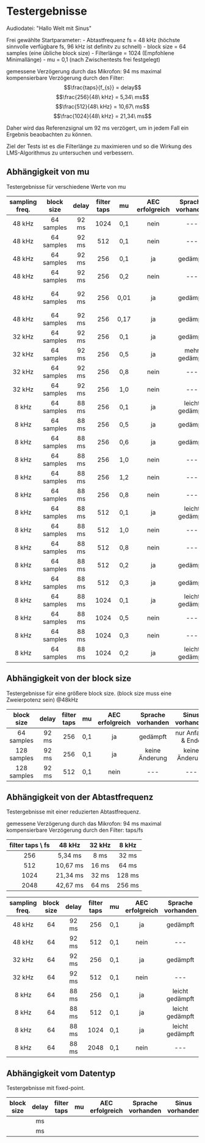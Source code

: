 # Testergebnisse


Audiodatei: "Hallo Welt mit Sinus"

Frei gewählte Startparameter:
    - Abtastfrequenz fs = 48 kHz (höchste sinnvolle verfügbare fs, 96 kHz ist definitv zu schnell)
    - block size = 64 samples (eine übliche block size)
    - Filterlänge = 1024 (Empfohlene Minimallänge)
    - mu = 0,1 (nach Zwischentests frei festgelegt)


gemessene Verzögerung durch das Mikrofon: 94 ms
maximal kompensierbare Verzögerung durch den Filter: $$\frac{taps}{f_{s}} = delay$$
$$\frac{256}{48\ kHz} = 5,34\ ms$$
$$\frac{512}{48\ kHz} = 10,67\ ms$$
$$\frac{1024}{48\ kHz} = 21,34\ ms$$

Daher wird das Referenzsignal um 92 ms verzögert, um in jedem Fall ein Ergebnis beaobachten zu können.

Ziel der Tests ist es die Filterlänge zu maximieren und so die Wirkung des LMS-Algorithmus zu untersuchen und verbessern.


## Abhängigkeit von mu
Testergebnisse für verschiedene Werte von mu

| sampling freq.    | block size    | delay     | filter taps   | mu    | AEC erfolgreich   | Sprache vorhanden | Sinus vorhanden   | Auslastung    | Kommentar     |
| :------------:    | :--------:    | :---:     | :---------:   | :-:   | :------------:    | :---------------: | :-------------:   | :--------:    | :-------:     |
| 48 kHz            | 64 samples    | 92 ms     | 1024          | 0,1   | nein              | ---               | ---               | ---           | AEC zu langsam|
| 48 kHz            | 64 samples    | 92 ms     | 512           | 0,1   | nein              | ---               | ---               | ---           | AEC zu langsam|
| 48 kHz            | 64 samples    | 92 ms     | 256           | 0,1   | ja                | gedämpft          | nur Anfang & Ende | 86 %          | bestes Ergebnis  |
| 48 kHz            | 64 samples    | 92 ms     | 256           | 0,2   | nein              | ---               | ---               | ---           |               |
| 48 kHz            | 64 samples    | 92 ms     | 256           | 0,01  | ja                | gedämpft          | nur Anfang & Ende | 86 %          | Anpassung sehr langsam   |
| 48 kHz            | 64 samples    | 92 ms     | 256           | 0,17  | ja                | gedämpft          | nur Anfang & Ende | 86 %          |               |
| 32 kHz            | 64 samples    | 92 ms     | 256           | 0,1   | ja                | gedämpft          | nur Anfang & Ende | 58 %          |               |
| 32 kHz            | 64 samples    | 92 ms     | 256           | 0,5   | ja                | mehr gedämpft     | nur Anfang & Ende | 58 %          | bestes Ergebnis  |
| 32 kHz            | 64 samples    | 92 ms     | 256           | 0,8   | nein              | ---               | ---               | ---           |               |
| 32 kHz            | 64 samples    | 92 ms     | 256           | 1,0   | nein              | ---               | ---               | ---           |               |
| 8 kHz             | 64 samples    | 88 ms     | 256           | 0,1   | ja                | leicht gedämpft   | nur Anfang & Ende | 14,5 %        |               | 
| 8 kHz             | 64 samples    | 88 ms     | 256           | 0,5   | ja                | gedämpft          | nur Anfang & Ende | 14,5 %        | bestes Ergebnis  | 
| 8 kHz             | 64 samples    | 88 ms     | 256           | 0,6   | ja                | gedämpft          | noch hörbar       | 14,5 %        |               | 
| 8 kHz             | 64 samples    | 88 ms     | 256           | 1,0   | nein              | ---               | ---               | ---           |               | 
| 8 kHz             | 64 samples    | 88 ms     | 256           | 1,2   | nein              | ---               | ---               | ---           |               | 
| 8 kHz             | 64 samples    | 88 ms     | 256           | 0,8   | nein              | ---               | ---               | ---           |               | 
| 8 kHz             | 64 samples    | 88 ms     | 512           | 0,1   | ja                | leicht gedämpft   | nur Anfang & Ende | 28,8 %        |               | 
| 8 kHz             | 64 samples    | 88 ms     | 512           | 1,0   | nein              | ---               | ---               |               |               | 
| 8 kHz             | 64 samples    | 88 ms     | 512           | 0,8   | nein              | ---               | ---               |               |               | 
| 8 kHz             | 64 samples    | 88 ms     | 512           | 0,2   | ja                | gedämpft          | nur Anfang & Ende | 28,8 %        | bestes Ergebnis  | 
| 8 kHz             | 64 samples    | 88 ms     | 512           | 0,3   | ja                | gedämpft          | noch hörbar       | ----          |               | 
| 8 kHz             | 64 samples    | 88 ms     | 1024          | 0,1   | ja                | leicht gedämpft   | nur Anfang & Ende | 57,5 %        | bestes Ergebnis  | 
| 8 kHz             | 64 samples    | 88 ms     | 1024          | 0,5   | nein              | ---               | ---               | ---           |               | 
| 8 kHz             | 64 samples    | 88 ms     | 1024          | 0,3   | nein              | ---               | ---               | ---           |               | 
| 8 kHz             | 64 samples    | 88 ms     | 1024          | 0,2   | ja                | leicht gedämpft   | noch hörbar       | 57,5 %        |               | 






## Abhängigkeit von der block size
Testergebnisse für eine größere block size. (block size muss eine Zweierpotenz sein) @48kHz

| block size    | delay     | filter taps   | mu    | AEC erfolgreich   | Sprache vorhanden | Sinus vorhanden   | Auslastung    | Kommentar     |
| :--------:    | :---:     | :---------:   | :-:   | :------------:    | :---------------: | :-------------:   | :--------:    | :-------:     |
| 64 samples    | 92 ms     | 256           | 0,1   | ja                | gedämpft          | nur Anfang & Ende | 86 %          |               |
| 128 samples   | 92 ms     | 256           | 0,1   | ja                | keine Änderung    | keine Änderung    | 86 %          | zeitliche Verzögerung  |
| 128 samples   | 92 ms     | 512           | 0,1   | nein              | ---               | ---               | ---           |               |






## Abhängigkeit von der Abtastfrequenz
Testergebnisse mit einer reduzierten Abtastfrequenz.

gemessene Verzögerung durch das Mikrofon: 94 ms
maximal kompensierbare Verzögerung durch den Filter: taps/fs

| filter taps \ fs     | 48 kHz    | 32 kHz    | 8 kHz     |
| :-------------------:     | :----:    | :----:    | :---:     |
| 256                       | 5,34 ms   | 8 ms      | 32 ms     |
| 512                       | 10,67 ms  | 16 ms     | 64 ms     |
| 1024                      | 21,34 ms  | 32 ms     | 128 ms    |
| 2048                      | 42,67 ms  | 64 ms     | 256 ms    |



| sampling freq.    | block size    | delay     | filter taps   | mu    | AEC erfolgreich   | Sprache vorhanden | Sinus vorhanden   | Auslastung    | Kommentar     |
| :------------:    | :--------:    | :---:     | :---------:   | :-:   | :------------:    | :---------------: | :-------------:   | :--------:    | :-------:     |
| 48 kHz            | 64            | 92 ms     | 256           | 0,1   | ja                | gedämpft          | nur Anfang & Ende | 86 %          |               |
| 48 kHz            | 64            | 92 ms     | 512           | 0,1   | nein              | ---               | ---               | ---           |               |
| 32 kHz            | 64            | 92 ms     | 256           | 0,1   | ja                | gedämpft          | nur Anfang & Ende | 58 %          |               |
| 32 kHz            | 64            | 92 ms     | 512           | 0,1   | nein              | ---               | ---               | ---           |               |
| 8 kHz             | 64            | 88 ms     | 256           | 0,1   | ja                | leicht gedämpft   | nur Anfang & Ende | 14,5 %        |               |
| 8 kHz             | 64            | 88 ms     | 512           | 0,1   | ja                | leicht gedämpft   | nur Anfang & Ende | 28,8 %        |               |
| 8 kHz             | 64            | 88 ms     | 1024          | 0,1   | ja                | leicht gedämpft   | nur Anfang & Ende | 57,5 %        |               |
| 8 kHz             | 64            | 88 ms     | 2048          | 0,1   | nein              | ---               | ---               | ---           |               |







## Abhängigkeit vom Datentyp
Testergebnisse mit fixed-point.

| block size    | delay     | filter taps   | mu    | AEC erfolgreich   | Sprache vorhanden | Sinus vorhanden   | Kommentar     |
| :--------:    | :---:     | :---------:   | :-:   | :------------:    | :---------------: | :-------------:   | :-------:     |
|               |  ms       |               |       |                   |                   |                   |               |
|               |  ms       |               |       |                   |                   |                   |               |


